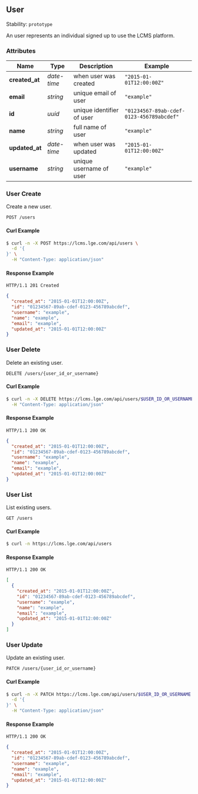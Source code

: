 
## <a name="resource-user">User</a>

Stability: `prototype`

An user represents an individual signed up to use the LCMS platform.

### Attributes

| Name | Type | Description | Example |
| ------- | ------- | ------- | ------- |
| **created_at** | *date-time* | when user was created | `"2015-01-01T12:00:00Z"` |
| **email** | *string* | unique email of user | `"example"` |
| **id** | *uuid* | unique identifier of user | `"01234567-89ab-cdef-0123-456789abcdef"` |
| **name** | *string* | full name of user | `"example"` |
| **updated_at** | *date-time* | when user was updated | `"2015-01-01T12:00:00Z"` |
| **username** | *string* | unique username of user | `"example"` |

### <a name="link-POST-user-/users">User Create</a>

Create a new user.

```
POST /users
```


#### Curl Example

```bash
$ curl -n -X POST https://lcms.lge.com/api/users \
  -d '{
}' \
  -H "Content-Type: application/json"
```


#### Response Example

```
HTTP/1.1 201 Created
```

```json
{
  "created_at": "2015-01-01T12:00:00Z",
  "id": "01234567-89ab-cdef-0123-456789abcdef",
  "username": "example",
  "name": "example",
  "email": "example",
  "updated_at": "2015-01-01T12:00:00Z"
}
```

### <a name="link-DELETE-user-/users/{(%23%2Fdefinitions%2Fuser%2Fdefinitions%2Fidentity)}">User Delete</a>

Delete an existing user.

```
DELETE /users/{user_id_or_username}
```


#### Curl Example

```bash
$ curl -n -X DELETE https://lcms.lge.com/api/users/$USER_ID_OR_USERNAME \
  -H "Content-Type: application/json"
```


#### Response Example

```
HTTP/1.1 200 OK
```

```json
{
  "created_at": "2015-01-01T12:00:00Z",
  "id": "01234567-89ab-cdef-0123-456789abcdef",
  "username": "example",
  "name": "example",
  "email": "example",
  "updated_at": "2015-01-01T12:00:00Z"
}
```

### <a name="link-GET-user-/users">User List</a>

List existing users.

```
GET /users
```


#### Curl Example

```bash
$ curl -n https://lcms.lge.com/api/users
```


#### Response Example

```
HTTP/1.1 200 OK
```

```json
[
  {
    "created_at": "2015-01-01T12:00:00Z",
    "id": "01234567-89ab-cdef-0123-456789abcdef",
    "username": "example",
    "name": "example",
    "email": "example",
    "updated_at": "2015-01-01T12:00:00Z"
  }
]
```

### <a name="link-PATCH-user-/users/{(%23%2Fdefinitions%2Fuser%2Fdefinitions%2Fidentity)}">User Update</a>

Update an existing user.

```
PATCH /users/{user_id_or_username}
```


#### Curl Example

```bash
$ curl -n -X PATCH https://lcms.lge.com/api/users/$USER_ID_OR_USERNAME \
  -d '{
}' \
  -H "Content-Type: application/json"
```


#### Response Example

```
HTTP/1.1 200 OK
```

```json
{
  "created_at": "2015-01-01T12:00:00Z",
  "id": "01234567-89ab-cdef-0123-456789abcdef",
  "username": "example",
  "name": "example",
  "email": "example",
  "updated_at": "2015-01-01T12:00:00Z"
}
```


